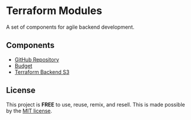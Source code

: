 # Terraform Modules

A set of components for agile backend development.

## Components

- [GitHub Repository](./github-repo/README.md)
- [Budget](./budget/README.md)
- [Terraform Backend S3](./terraform-backend-s3/README.md)

## License

This project is __FREE__ to use, reuse, remix, and resell.
This is made possible by the [MIT license](/LICENSE).
